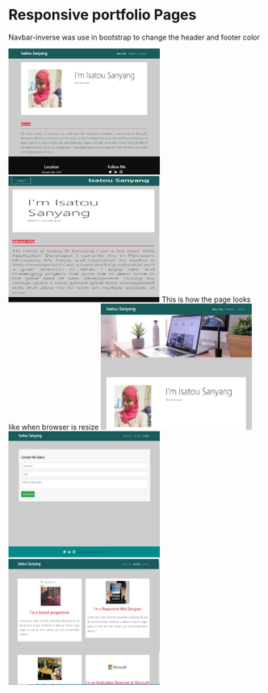 # Responsive portfolio Pages

Navbar-inverse was use in bootstrap to change the header and footer color


<img src="Assets/images/index_page1.PNG" width="300" height="250">

<img src="Assets/images/index_page2.PNG" width="300" height="250">
This is how the page looks like when browser is resize

<img src="Assets/images/index_page.PNG" width="300" height="250">

<img src="Assets/images/contact.PNG" width="300" height="250">

<img src="Assets/images/portfolio.PNG" width="300" height="250">
